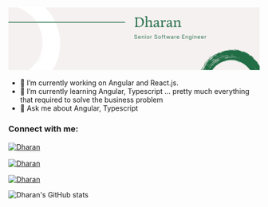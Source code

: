 
  <img src="./Banner.png" alt="Dharan">



- 🔭 I’m currently working on Angular and React.js.
- 🌱 I’m currently learning Angular, Typescript ... pretty much everything that required to solve the business problem 
- 💬 Ask me about Angular, Typescript

<h3 align="left">Connect with me:</h3>
<p align="left">
<a href="https://www.linkedin.com/in/dharan-g/" target="blank"><img align="center" src="https://img.shields.io/badge/LinkedIn-0077B5?style=for-the-badge&logo=linkedin&logoColor=white" alt="Dharan"  /></a>

  <a href="https://stackoverflow.com/users/8188083" target="blank"><img align="center" src="https://img.shields.io/badge/Stackoverflow-F58025?style=for-the-badge&logo=stackoverflow&logoColor=white" alt="Dharan"  /></a>

 <a href="https://twitter.com/dhrn_G" target="blank"><img align="center" src="https://img.shields.io/badge/Twitter-1DA1F2?style=for-the-badge&logo=twitter&logoColor=white" alt="Dharan"  /></a>
  
</p>

![Dharan's GitHub stats](https://github-readme-stats.vercel.app/api?username=dhrn&show_icons=true&include_all_commits=true&theme=dark)

